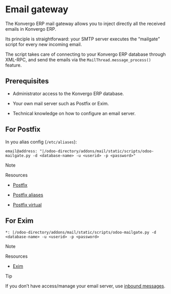 # Email gateway

The Konvergo ERP mail gateway allows you to inject directly all the received emails in
Konvergo ERP.

Its principle is straightforward: your SMTP server executes the “mailgate”
script for every new incoming email.

The script takes care of connecting to your Konvergo ERP database through XML-RPC, and
send the emails via the `MailThread.message_process()` feature.

## Prerequisites

  * Administrator access to the Konvergo ERP database.

  * Your own mail server such as Postfix or Exim.

  * Technical knowledge on how to configure an email server.

## For Postfix

In you alias config (`/etc/aliases`):

    
    
    email@address: "|/odoo-directory/addons/mail/static/scripts/odoo-mailgate.py -d <database-name> -u <userid> -p <password>"
    

<div class="alert alert-primary">
<p class="alert-title">
Note</p><p>Resources</p>
<ul>
<li><p><a href="http://www.postfix.org/documentation">Postfix</a></p></li>
<li><p><a href="http://www.postfix.org/aliases.5">Postfix aliases</a></p></li>
<li><p><a href="http://www.postfix.org/virtual.8">Postfix virtual</a></p></li>
</ul>
</div>

## For Exim

    
    
    *: |/odoo-directory/addons/mail/static/scripts/odoo-mailgate.py -d <database-name> -u <userid> -p <password>
    

<div class="alert alert-primary">
<p class="alert-title">
Note</p><p>Resources</p>
<ul>
<li><p><a href="https://www.exim.org/docs">Exim</a></p></li>
</ul>
</div> <div class="alert alert-info">
<p class="alert-title">
Tip</p><p>If you don’t have access/manage your email server, use <a href="../../applications/general/email_communication/email_servers#email-communication-inbound-messages"><span class="std std-ref">inbound messages</span></a>.</p>
</div>

